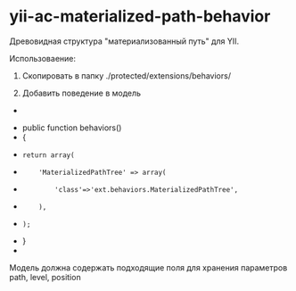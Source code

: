 yii-ac-materialized-path-behavior
=================================

Древовидная структура "материализованный путь" для YII.

Использоваение:

1. Скопировать в папку ./protected/extensions/behaviors/

2. Добавить поведение в модель

 * <pre>
 * public function behaviors()
 * {
 *     return array(
 *         'MaterializedPathTree' => array(
 *             'class'=>'ext.behaviors.MaterializedPathTree',
 *         ),
 *     );
 * }
 * </pre>

Модель должна содержать подходящие поля для хранения параметров path, level, position
